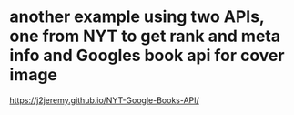 # another example using two APIs, one from NYT to get rank and meta info and Googles book api for cover image


https://j2jeremy.github.io/NYT-Google-Books-API/
